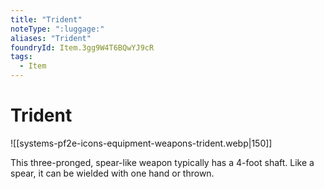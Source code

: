 ```yaml
---
title: "Trident"
noteType: ":luggage:"
aliases: "Trident"
foundryId: Item.3gg9W4T6BQwYJ9cR
tags:
  - Item
---
```


# Trident
![[systems-pf2e-icons-equipment-weapons-trident.webp|150]]

This three-pronged, spear-like weapon typically has a 4-foot shaft. Like a spear, it can be wielded with one hand or thrown.
